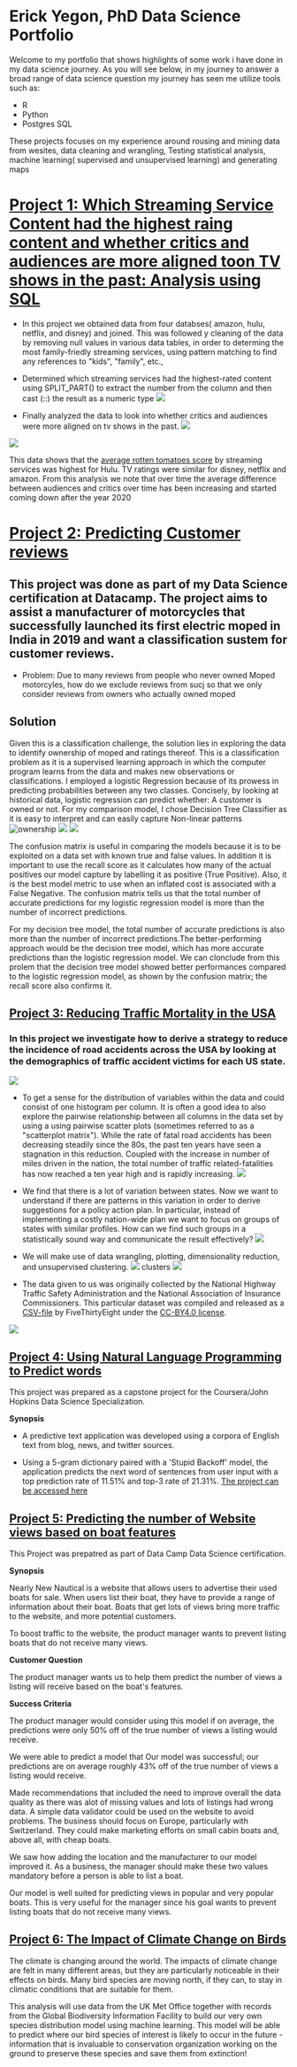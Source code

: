
# Erick Yegon, PhD  Data Science Portfolio

Welcome to my portfolio that shows highlights of some work i have done in my data science journey. As you will see below, in my journey to answer a broad range of data science question my journey has seen me  utilize tools such as:
- R 
- Python
- Postgres SQL


These  projects focuses on my experience around rousing and mining data from wesites, data cleaning and wrangling, Testing statistical analysis, machine learning( supervised and unsupervised  learning) and generating maps

# [Project 1: Which Streaming Service Content had the highest raing content and whether critics and audiences are more aligned toon TV shows in the past: Analysis using SQL](https://app.datacamp.com/workspace/w/6346db3a-a2e9-4b31-9287-45c438911e7a)
* In this project we obtained data from four databses( amazon, hulu, netflix, and disney) and joined. This was followed y cleaning of the data by removing null values in various data tables, in order to determing the most family-friedly streaming services, using pattern matching to find any references to "kids", "family", etc.,
* Determined which streaming services had the highest-rated content using SPLIT_PART() to extract the number from the column and then cast (::) the result as a numeric type
![](https://github.com/keyegon/Data-Science-Portfolio/blob/main/images/Family%20Oriented.png)

* Finally analyzed the data to  look into whether critics and audiences were more aligned on tv shows in the past. 
![](https://github.com/keyegon/Data-Science-Portfolio/blob/main/images/average%20over%20time%202.png)

![](https://github.com/keyegon/Data-Science-Portfolio/blob/main/images/Average%20Difference%20over%20time.png)

This data shows that the [average rotten tomatoes score](https://en.wikipedia.org/wiki/Rotten_Tomatoes) by streaming services was highest for Hulu. TV ratings were similar for disney, netflix and amazon. From this analysis we note that over time the average difference between audiences and critics over time has been increasing and started coming down after the year 2020

# [Project 2: Predicting Customer reviews](https://app.datacamp.com/workspace/w/314d154e-22ea-4efb-b758-efa019946b2d)
## This project was done as part of my Data Science certification at Datacamp.  The project aims to assist  a  manufacturer of motorcycles that successfully launched its first electric moped in India in 2019 and want a classification sustem for customer reviews.

* Problem:  Due to many reviews from people who never owned Moped motorcyles, how do we exclude  reviews from sucj so that we only consider reviews from owners who actually owned moped 

## Solution
Given this is a classification challenge, the solution lies in exploring the data to identify  ownership of moped and  ratings thereof. This is a classification problem as it is a supervised learning approach in which the computer program learns from the data and makes new observations or classifications. I employed a logistic Regression because of its prowess in predicting probabilities between any two classes. Concisely, by looking at historical data, logistic regression can predict whether: A customer is owned or not.  For my comparison model, I chose Decision Tree Classifier as it is easy to interpret and can easily capture Non-linear patterns
![ownership](https://github.com/keyegon/Data-Science-Portfolio/blob/main/images/Percent%20Ownership.png)
![](https://github.com/keyegon/Data-Science-Portfolio/blob/main/images/ratings.png)
![](https://github.com/keyegon/Data-Science-Portfolio/blob/main/images/confusion%20Matrix.png)

The confusion matrix is useful in comparing the models because it is to be exploited on a data set with known true and false values. In addition it is important to use the recall score as it calculates how many of the actual positives our model capture by labelling it as positive (True Positive). Also, it is the best model metric to use when an inflated cost is associated with a False Negative. The confusion matrix tells us that the total number of accurate predictions for my logistic regression model is more than the number of incorrect predictions. 

For my decision tree model, the total number of accurate predictions is also more than the number of incorrect predictions.The better-performing approach would be the decision tree model, which has more accurate predictions than the logistic regression model. We can clonclude from this prolem that the decision tree model showed better performances compared to the logistic regression model, as shown by the confusion matrix; the recall score also confirms it.

## [Project 3: Reducing Traffic Mortality in the USA](https://app.datacamp.com/workspace/w/def90728-19ec-4a6f-b8e3-a471e2ca07b5)

### In this project we investigate how to derive a strategy to reduce the incidence of road accidents across the USA by looking at the demographics of traﬃc accident victims for each US state. 
![](https://github.com/keyegon/Data-Science-Portfolio/blob/main/images/car-accident.jpg)

- To get a sense for the distribution of variables within the data and could consist of one histogram per column. It is often a good idea to also explore the pairwise relationship between all columns in the data set by using a using pairwise scatter plots (sometimes referred to as a "scatterplot matrix").
While the rate of fatal road accidents has been decreasing steadily since the 80s, the past ten years have seen a stagnation in this reduction. Coupled with the increase in number of miles driven in the nation, the total number of traffic related-fatalities has now reached a ten year high and is rapidly increasing.
![](https://github.com/keyegon/Data-Science-Portfolio/blob/main/images/scatter.png)

* We find that there is a lot of variation between states. Now we want to understand if there are patterns in this variation in order to derive suggestions for a policy action plan. In particular, instead of implementing a costly nation-wide plan we want to focus on groups of states with similar profiles. How can we find such groups in a statistically sound way and communicate the result effectively?
![](https://github.com/keyegon/Data-Science-Portfolio/blob/main/images/scatter%20viz.png)
- We will make use of data wrangling, plotting, dimensionality reduction, and unsupervised clustering.
![](https://github.com/keyegon/Data-Science-Portfolio/blob/main/images/Kmeans.png)
clusters
![](https://github.com/keyegon/Data-Science-Portfolio/blob/main/images/clusters.png)

* The data given to us was originally collected by the National Highway Traffic Safety Administration and the National Association of Insurance Commissioners. This particular dataset was compiled and released as a [CSV-file](https://github.com/fivethirtyeight/data/tree/master/bad-drivers) by FiveThirtyEight under the [CC-BY4.0 license](https://github.com/%EF%AC%81vethirtyeight/data).

![](https://github.com/keyegon/Data-Science-Portfolio/blob/main/images/violin%20plot.png)

## [Project 4: Using Natural Language Programming to Predict words](https://ri45rz-erick-yegon.shinyapps.io/Capstone)
This project was prepared as a capstone project for the Coursera/John Hopkins Data Science Specialization.

**Synopsis**
* A predictive text application was developed using a corpora of English text from blog, news, and twitter sources.

* Using a 5-gram dictionary paired with a 'Stupid Backoff' model, the application predicts the next word of sentences from user input with a top prediction rate of 11.51% and top-3 rate of 21.31%.
[The project can be accessed here](https://ri45rz-erick-yegon.shinyapps.io/Capstone)

## [Project 5: Predicting the number of Website views based on  boat features ](https://app.datacamp.com/workspace/w/ca4805d3-f980-4dc6-baca-3483cdf571d7)
This Project  was prepatred as part of Data Camp Data Science certification.

**Synopsis**

Nearly New Nautical is a website that allows users to advertise their used boats for sale. When users list their boat, they have to provide a range of information about their boat. Boats that get lots of views bring more traffic to the website, and more potential customers.

To boost traffic to the website, the product manager wants to prevent listing boats that do not receive many views.

**Customer Question**

The product manager wants us to help them predict the number of views a listing will receive based on the boat's features. 

**Success Criteria**

The product manager would consider using this model if on average, the predictions were only 50% off of the true number of views a listing would receive.

We were able to predict a model that Our model was successful; our predictions are on average roughly 43% off of the true number of views a listing would receive.

Made recommendations that included  the need to improve overall the data quality as there was alot of missing values and lots of listings had wrong data. A simple data validator could be used on the website to avoid problems. The business should focus on Europe, particularly with Switzerland. They could make marketing efforts on small cabin boats and, above all, with cheap boats.

We saw how adding the location and the manufacturer to our model improved it. As a business, the manager should make these two values mandatory before a person is able to list a boat.

Our model is well suited for predicting views in popular and very popular boats. This is very useful for the manager since his goal wants to prevent listing boats that do not receive many views.

## [Project 6: The Impact of Climate Change on Birds ](https://rpubs.com/keyegon/Climate)
The climate is changing around the world. The impacts of climate change are felt in many different areas, but they are particularly noticeable in their effects on birds. Many bird species are moving north, if they can, to stay in climatic conditions that are suitable for them.

This analysis will use data from the UK Met Office together with records from the Global Biodiversity Information Facility to build our very own species distribution model using machine learning. This model will be able to predict where our bird species of interest is likely to occur in the future - information that is invaluable to conservation organization working on the ground to preserve these species and save them from extinction!
